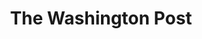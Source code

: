 ---
title: The Washington Post
abbr: WaPo
web: https://www.washingtonpost.com/news/fact-checker/
logo48: /img/WashingtonPost.png
ratings:
 - id: 1-pinocchio
   name: 1 Pinocchio
   value: 1
 - id: 2-pinocchios
   name: 2 Pinocchios
   value: 2
 - id: 3-pinocchios
   name: 3 Pinocchios
   value: 3
 - id: 4-pinocchios
   name: 4 Pinocchios
   value: 4
---